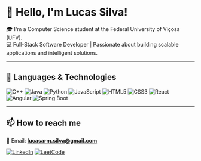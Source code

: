 # 👋 Hello, I'm Lucas Silva!  

🎓 I'm a Computer Science student at the Federal University of Viçosa (UFV).  
💻 Full-Stack Software Developer | Passionate about building scalable applications and intelligent solutions.  

---

## 🚀 Languages & Technologies  

![C++](https://img.shields.io/badge/C++-00599C?style=flat&logo=cplusplus&logoColor=white)
![Java](https://img.shields.io/badge/Java-007396?style=flat&logo=java&logoColor=white)
![Python](https://img.shields.io/badge/Python-3776AB?style=flat&logo=python&logoColor=white)
![JavaScript](https://img.shields.io/badge/JavaScript-F7DF1E?style=flat&logo=javascript&logoColor=black)
![HTML5](https://img.shields.io/badge/HTML5-E34F26?style=flat&logo=html5&logoColor=white)
![CSS3](https://img.shields.io/badge/CSS3-1572B6?style=flat&logo=css3&logoColor=white)
![React](https://img.shields.io/badge/React-20232A?style=flat&logo=react&logoColor=61DAFB)
![Angular](https://img.shields.io/badge/Angular-DD0031?style=flat&logo=angular&logoColor=white)
![Spring Boot](https://img.shields.io/badge/Spring%20Boot-6DB33F?style=flat&logo=springboot&logoColor=white)

---

## 📫 How to reach me  

📧 Email: **lucasarm.silva@gmail.com**  

[![LinkedIn](https://img.shields.io/badge/LinkedIn-0077B5?style=flat&logo=linkedin&logoColor=white)](https://www.linkedin.com/in/lucas-silva11/)
[![LeetCode](https://img.shields.io/badge/LeetCode-FFA116?style=flat&logo=leetcode&logoColor=white)](https://leetcode.com/u/lucas-silva23/)
